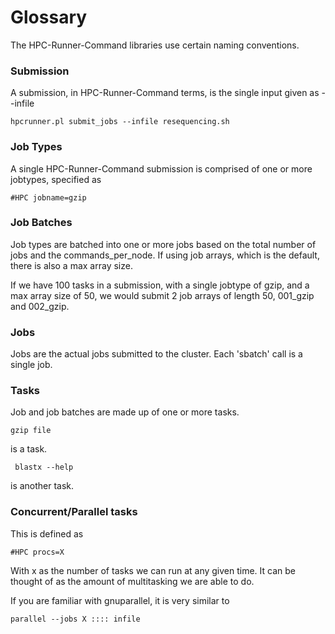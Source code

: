 # Glossary

The HPC-Runner-Command libraries use certain naming conventions.

### Submission

A submission, in HPC-Runner-Command terms, is the single input given as --infile

```
hpcrunner.pl submit_jobs --infile resequencing.sh
```

### Job Types

A single HPC-Runner-Command submission is comprised of one or more jobtypes, specified as

```
#HPC jobname=gzip
```

### Job Batches

Job types are batched into one or more jobs based on the total number of jobs
and the commands_per_node. If using job arrays, which is the default, there is also
a max array size.

If we have 100 tasks in a submission, with a single jobtype of gzip, and a max
array size of 50, we would submit 2 job arrays of length 50, 001_gzip and
002_gzip.

### Jobs

Jobs are the actual jobs submitted to the cluster. Each 'sbatch' call is a single job.

### Tasks

Job and job batches are made up of one or more tasks.

```
gzip file
```

is a task.

```
 blastx --help
```

is another task.


### Concurrent/Parallel tasks

This is defined as 

```
#HPC procs=X
```

With x as the number of tasks we can run at any given time. It can be thought
of as the amount of multitasking we are able to do.

If you are familiar with gnuparallel, it is very similar to

```
parallel --jobs X :::: infile
```
